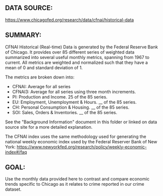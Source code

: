 ## DATA SOURCE: 
https://www.chicagofed.org/research/data/cfnai/historical-data

## SUMMARY:

CFNAI Historical (Real-time) Data is generated by the Federal Reserve Bank of Chicago. It provides over 85 different series of weighted data summarized into several useful monthly metrics, spanning from 1967 to current. All metrics are weighted and normalized such that they have a mean of 0 and standard deviation of 1. 

The metrics are broken down into:
- CFNAI: Average for all series
- CFNAI3: Average for all series using three month increments. 
- PI: Production and Income. 25 of the 85 series. 
- EU: Employment, Unemployment & Hours. __ of the 85 series. 
- CH: Personal Consumption & Housing. __ of the 85 series.
- SOI: Sales, Orders & Inventories. __ of the 85 series.

See the "Background Information" document in this folder or linked on data source site for a more detailed explanation.

The CFNAI index uses the same methodology used for generating the national weekly economic index used by the Federal Reserver Bank of New York: https://www.newyorkfed.org/research/policy/weekly-economic-index#/faq

## GOAL: 

Use the monthly data provided here to contrast and compare economic trends specific to Chicago as it relates to crime reported in our crime dataset. 